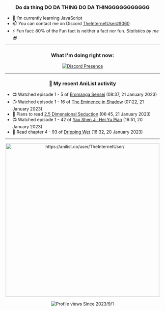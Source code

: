 <div align="center">

### Do da thing DO DA THING DO DA THINGGGGGGGGGGG
</div>

- 🌱 I’m currently learning JavaScript
- 📫 You can contact me on Discord [TheInternetUser#9060](https://discord.com/users/534117072796385300)
- ⚡ Fun fact: 80% of the Fun fact is neither a fact nor fun. _Statistics by me 😎_
<hr>

<div align="center">

### What I'm doing right now:
[![Discord Presence](https://lanyard.cnrad.dev/api/534117072796385300)](https://discord.com/users/534117072796385300)
<hr>
  
### 🌸 My recent AniList activity

</div>

<!-- ANILIST_ACTIVITY:start -->

-   📺 Watched episode 1 - 5 of [Eromanga Sensei](https://anilist.co/anime/21685) (08:37, 21 January 2023)
-   📺 Watched episode 1 - 16 of [The Eminence in Shadow](https://anilist.co/anime/130298) (07:22, 21 January 2023)
-   📖 Plans to read [2.5 Dimensional Seduction](https://anilist.co/manga/110785) (06:45, 21 January 2023)
-   📺 Watched episode 1 - 42 of [Yao Shen Ji: Hei Yu Pian](https://anilist.co/anime/116964) (19:51, 20 January 2023)
-   📖 Read chapter 4 - 93 of [Dripping Wet](https://anilist.co/manga/133057) (16:32, 20 January 2023)

<!-- ANILIST_ACTIVITY:end -->
<hr>

<div align="center">

<img width="500" alt="https://anilist.co/user/TheInternetUser/" src="https://img.anili.st/User/929966"/>

![Profile views](https://gpvc.arturio.dev/TheInternetUse7) Since 2023/9/1

</div>
